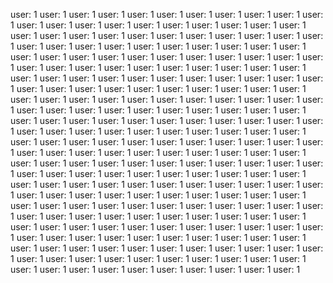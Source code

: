 user: 1
user: 1
user: 1
user: 1
user: 1
user: 1
user: 1
user: 1
user: 1
user: 1
user: 1
user: 1
user: 1
user: 1
user: 1
user: 1
user: 1
user: 1
user: 1
user: 1
user: 1
user: 1
user: 1
user: 1
user: 1
user: 1
user: 1
user: 1
user: 1
user: 1
user: 1
user: 1
user: 1
user: 1
user: 1
user: 1
user: 1
user: 1
user: 1
user: 1
user: 1
user: 1
user: 1
user: 1
user: 1
user: 1
user: 1
user: 1
user: 1
user: 1
user: 1
user: 1
user: 1
user: 1
user: 1
user: 1
user: 1
user: 1
user: 1
user: 1
user: 1
user: 1
user: 1
user: 1
user: 1
user: 1
user: 1
user: 1
user: 1
user: 1
user: 1
user: 1
user: 1
user: 1
user: 1
user: 1
user: 1
user: 1
user: 1
user: 1
user: 1
user: 1
user: 1
user: 1
user: 1
user: 1
user: 1
user: 1
user: 1
user: 1
user: 1
user: 1
user: 1
user: 1
user: 1
user: 1
user: 1
user: 1
user: 1
user: 1
user: 1
user: 1
user: 1
user: 1
user: 1
user: 1
user: 1
user: 1
user: 1
user: 1
user: 1
user: 1
user: 1
user: 1
user: 1
user: 1
user: 1
user: 1
user: 1
user: 1
user: 1
user: 1
user: 1
user: 1
user: 1
user: 1
user: 1
user: 1
user: 1
user: 1
user: 1
user: 1
user: 1
user: 1
user: 1
user: 1
user: 1
user: 1
user: 1
user: 1
user: 1
user: 1
user: 1
user: 1
user: 1
user: 1
user: 1
user: 1
user: 1
user: 1
user: 1
user: 1
user: 1
user: 1
user: 1
user: 1
user: 1
user: 1
user: 1
user: 1
user: 1
user: 1
user: 1
user: 1
user: 1
user: 1
user: 1
user: 1
user: 1
user: 1
user: 1
user: 1
user: 1
user: 1
user: 1
user: 1
user: 1
user: 1
user: 1
user: 1
user: 1
user: 1
user: 1
user: 1
user: 1
user: 1
user: 1
user: 1
user: 1
user: 1
user: 1
user: 1
user: 1
user: 1
user: 1
user: 1
user: 1
user: 1
user: 1
user: 1
user: 1
user: 1
user: 1
user: 1
user: 1
user: 1
user: 1
user: 1
user: 1
user: 1
user: 1
user: 1
user: 1
user: 1
user: 1
user: 1
user: 1
user: 1
user: 1
user: 1
user: 1
user: 1
user: 1
user: 1
user: 1
user: 1
user: 1
user: 1
user: 1
user: 1
user: 1
user: 1
user: 1
user: 1
user: 1
user: 1
user: 1
user: 1
user: 1
user: 1
user: 1
user: 1
user: 1
user: 1
user: 1
user: 1
user: 1
user: 1
user: 1
user: 1
user: 1
user: 1
user: 1
user: 1
user: 1
user: 1
user: 1
user: 1
user: 1
user: 1
user: 1
user: 1
